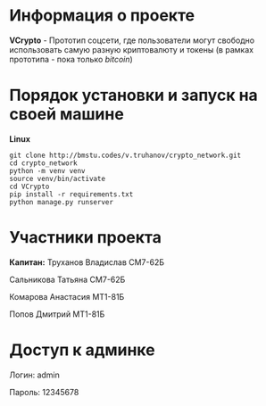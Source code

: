 Информация о проекте
============================

**VCrypto** - Прототип соцсети, где пользователи могут свободно использовать самую разную 
криптовалюту и токены (в рамках прототипа - пока только _bitcoin_)

Порядок установки и запуск на своей машине
===========
**Linux**

    git clone http://bmstu.codes/v.truhanov/crypto_network.git
    cd crypto_network
    python -m venv venv
    source venv/bin/activate
    cd VCrypto
    pip install -r requirements.txt
    python manage.py runserver

Участники проекта
===========

**Капитан:** Труханов Владислав СМ7-62Б

Сальникова Татьяна СМ7-62Б

Комарова Анастасия МТ1-81Б

Попов Дмитрий МТ1-81Б

Доступ к админке
===========

Логин: admin  

Пароль: 12345678